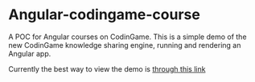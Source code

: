 # Angular-codingame-course
A POC for Angular courses on CodinGame. This is a simple demo of the new CodinGame knowledge sharing engine, running and rendering an Angular app.

Currently the best way to view the demo is [through this link](https://www.codingame.com/profile/1f902a3213291dfd0de802207d362bdf979991/course/angular2-todo/lesson/todo-app-with-angular)
